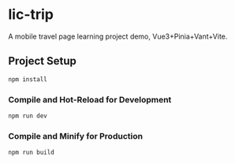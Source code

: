 # lic-trip
A mobile travel page learning project demo, Vue3+Pinia+Vant+Vite.

## Project Setup

```sh
npm install
```

### Compile and Hot-Reload for Development

```sh
npm run dev
```

### Compile and Minify for Production

```sh
npm run build
```
